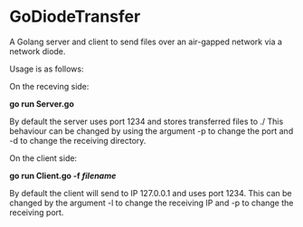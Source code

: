 # GoDiodeTransfer
A Golang server and client to send files over an air-gapped network via a network diode.

Usage is as follows:


On the receving side:

__go run Server.go__

By default the server uses port 1234 and stores transferred files to ./
This behaviour can be changed by using the argument -p to change the port and -d to change the receiving directory.


On the client side:

__go run Client.go -f *filename*__

By default the client will send to IP 127.0.0.1 and uses port 1234.
This can be changed by the argument -l to change the receiving IP and -p to change the receiving port.

